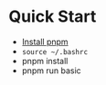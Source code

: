 # Quick Start

* [Install pnpm](https://pnpm.io/installation)
* `source ~/.bashrc`
* pnpm install
* pnpm run basic
